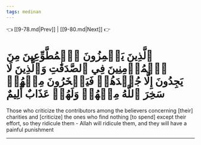 ```yaml
---
tags: medinan
---
```


👈 [[9-78.md|Prev]] | [[9-80.md|Next]] 👉

# ٱلَّذِينَ يَلۡمِزُونَ ٱلۡمُطَّوِّعِينَ مِنَ ٱلۡمُؤۡمِنِينَ فِي ٱلصَّدَقَٰتِ وَٱلَّذِينَ لَا يَجِدُونَ إِلَّا جُهۡدَهُمۡ فَيَسۡخَرُونَ مِنۡهُمۡ سَخِرَ ٱللَّهُ مِنۡهُمۡ وَلَهُمۡ عَذَابٌ أَلِيمٌ

Those who criticize the contributors among the believers concerning [their] charities and [criticize] the ones who find nothing [to spend] except their effort, so they ridicule them - Allah will ridicule them, and they will have a painful punishment

---

